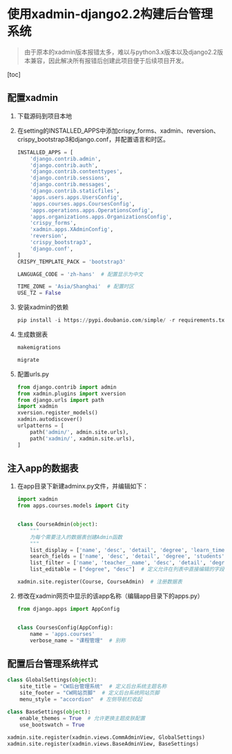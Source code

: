 # 使用xadmin-django2.2构建后台管理系统

> 由于原本的xadmin版本报错太多，难以与python3.x版本以及django2.2版本兼容，因此解决所有报错后创建此项目便于后续项目开发。

[toc]

## 配置xadmin

1. 下载源码到项目本地

2. 在setting的INSTALLED_APPS中添加crispy_forms、xadmin、reversion、crispy_bootstrap3和django.conf，并配置语言和时区。

   ```python
   INSTALLED_APPS = [
       'django.contrib.admin',
       'django.contrib.auth',
       'django.contrib.contenttypes',
       'django.contrib.sessions',
       'django.contrib.messages',
       'django.contrib.staticfiles',
       'apps.users.apps.UsersConfig',
       'apps.courses.apps.CoursesConfig',
       'apps.operations.apps.OperationsConfig',
       'apps.organizations.apps.OrganizationsConfig',
       'crispy_forms',
       'xadmin.apps.XAdminConfig',
       'reversion',
       'crispy_bootstrap3',
       'django.conf',
   ]
   CRISPY_TEMPLATE_PACK = 'bootstrap3'
   
   LANGUAGE_CODE = 'zh-hans'  # 配置显示为中文
   
   TIME_ZONE = 'Asia/Shanghai'  # 配置时区
   USE_TZ = False
   ```

3. 安装xadmin的依赖

   ```python
   pip install -i https://pypi.doubanio.com/simple/ -r requirements.txt
   ```

4. 生成数据表

   ```python
   makemigrations
   
   migrate
   ```

5. 配置urls.py

   ```python
   from django.contrib import admin
   from xadmin.plugins import xversion
   from django.urls import path
   import xadmin
   xversion.register_models()
   xadmin.autodiscover()
   urlpatterns = [
       path('admin/', admin.site.urls),
       path('xadmin/', xadmin.site.urls),
   ]
   ```

## 注入app的数据表

1. 在app目录下新建adminx.py文件，并编辑如下：

   ```python
   import xadmin
   from apps.courses.models import City
   
   
   class CourseAdmin(object):
       """
       为每个需要注入的数据表创建Admin函数
       """
       list_display = ['name', 'desc', 'detail', 'degree', 'learn_times', 'students']  # 定义列表页显示的字段
       search_fields = ['name', 'desc', 'detail', 'degree', 'students']  # 定义搜索的字段
       list_filter = ['name', 'teacher__name', 'desc', 'detail', 'degree', 'learn_times', 'students']  # 定义过滤器字段('外键__外键属性'：这种格式可以直接定位到外键属性)
       list_editable = ["degree", "desc"]  # 定义允许在列表中直接编辑的字段
   
   xadmin.site.register(Course, CourseAdmin)  # 注册数据表
   ```

2. 修改在xadmin网页中显示的该app名称（编辑app目录下的apps.py）

   ```python
   from django.apps import AppConfig
   
   
   class CoursesConfig(AppConfig):
       name = 'apps.courses'
       verbose_name = "课程管理"  # 别称
   ```

##  配置后台管理系统样式

```python
class GlobalSettings(object):
    site_title = "CW后台管理系统"  # 定义后台系统主题名称
    site_footer = "CW网站页脚"  # 定义后台系统网站页脚
    menu_style = "accordion"  # 左侧导航栏收起

class BaseSettings(object):
    enable_themes = True  # 允许更换主题皮肤配置
    use_bootswatch = True
    
xadmin.site.register(xadmin.views.CommAdminView, GlobalSettings)
xadmin.site.register(xadmin.views.BaseAdminView, BaseSettings)
```

